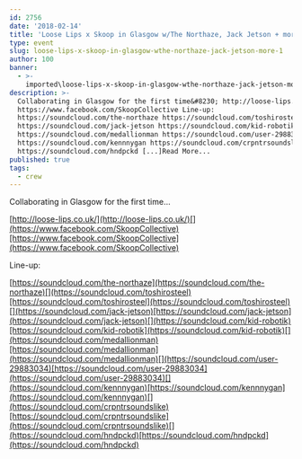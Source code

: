 ```yaml
---
id: 2756
date: '2018-02-14'
title: 'Loose Lips x Skoop in Glasgow w/The Northaze, Jack Jetson + more - Loose Lips'
type: event
slug: loose-lips-x-skoop-in-glasgow-wthe-northaze-jack-jetson-more-1
author: 100
banner:
  - >-
    imported\loose-lips-x-skoop-in-glasgow-wthe-northaze-jack-jetson-more-1\image2756.jpeg
description: >-
  Collaborating in Glasgow for the first time&#8230; http://loose-lips.co.uk/
  https://www.facebook.com/SkoopCollective Line-up:
  https://soundcloud.com/the-northaze https://soundcloud.com/toshirosteel
  https://soundcloud.com/jack-jetson https://soundcloud.com/kid-robotik
  https://soundcloud.com/medallionman https://soundcloud.com/user-29883034
  https://soundcloud.com/kennnygan https://soundcloud.com/crpntrsoundslike
  https://soundcloud.com/hndpckd [...]Read More...
published: true
tags:
  - crew
---
```

Collaborating in Glasgow for the first time…

[](http://loose-lips.co.uk/)[http://loose-lips.co.uk/](http://loose-lips.co.uk/)[](https://www.facebook.com/SkoopCollective)[https://www.facebook.com/SkoopCollective](https://www.facebook.com/SkoopCollective)

Line-up:

[](https://soundcloud.com/the-northaze)[https://soundcloud.com/the-northaze](https://soundcloud.com/the-northaze)[](https://soundcloud.com/toshirosteel)[https://soundcloud.com/toshirosteel](https://soundcloud.com/toshirosteel)[](https://soundcloud.com/jack-jetson)[https://soundcloud.com/jack-jetson](https://soundcloud.com/jack-jetson)[](https://soundcloud.com/kid-robotik)[https://soundcloud.com/kid-robotik](https://soundcloud.com/kid-robotik)[](https://soundcloud.com/medallionman)[https://soundcloud.com/medallionman](https://soundcloud.com/medallionman)[](https://soundcloud.com/user-29883034)[https://soundcloud.com/user-29883034](https://soundcloud.com/user-29883034)[](https://soundcloud.com/kennnygan)[https://soundcloud.com/kennnygan](https://soundcloud.com/kennnygan)[](https://soundcloud.com/crpntrsoundslike)[https://soundcloud.com/crpntrsoundslike](https://soundcloud.com/crpntrsoundslike)[](https://soundcloud.com/hndpckd)[https://soundcloud.com/hndpckd](https://soundcloud.com/hndpckd)